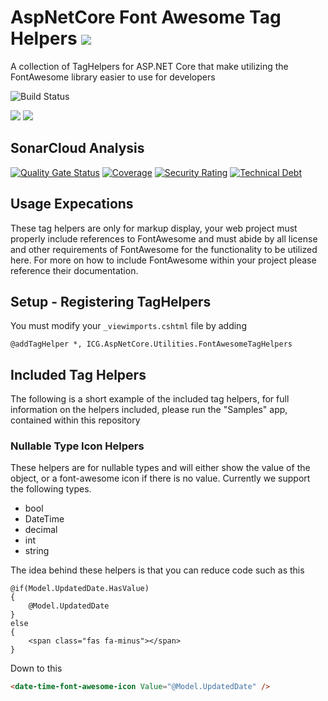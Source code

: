 # AspNetCore Font Awesome Tag Helpers ![](https://img.shields.io/github/license/iowacomputergurus/aspnetcore.utilities.fontawesometaghelpers.svg)

A collection of TagHelpers for ASP.NET Core that make utilizing the FontAwesome library easier to use for developers

![Build Status](https://github.com/IowaComputerGurus/aspnetcore.utilities.fontawesometaghelpers/actions/workflows/ci-build.yml/badge.svg)

![](https://img.shields.io/nuget/v/icg.aspnetcore.utilities.fontawesometaghelpers.svg) ![](https://img.shields.io/nuget/dt/icg.aspnetcore.utilities.fontawesometaghelpers.svg)

## SonarCloud Analysis

[![Quality Gate Status](https://sonarcloud.io/api/project_badges/measure?project=IowaComputerGurus_aspnetcore.utilities.fontawesometaghelpers&metric=alert_status)](https://sonarcloud.io/dashboard?id=IowaComputerGurus_aspnetcore.utilities.fontawesometaghelpers)
[![Coverage](https://sonarcloud.io/api/project_badges/measure?project=IowaComputerGurus_aspnetcore.utilities.fontawesometaghelpers&metric=coverage)](https://sonarcloud.io/dashboard?id=IowaComputerGurus_aspnetcore.utilities.fontawesometaghelpers)
[![Security Rating](https://sonarcloud.io/api/project_badges/measure?project=IowaComputerGurus_aspnetcore.utilities.fontawesometaghelpers&metric=security_rating)](https://sonarcloud.io/dashboard?id=IowaComputerGurus_aspnetcore.utilities.fontawesometaghelpers)
[![Technical Debt](https://sonarcloud.io/api/project_badges/measure?project=IowaComputerGurus_aspnetcore.utilities.fontawesometaghelpers&metric=sqale_index)](https://sonarcloud.io/dashboard?id=IowaComputerGurus_aspnetcore.utilities.fontawesometaghelpers)

## Usage Expecations

These tag helpers are only for markup display, your web project must properly include references to FontAwesome and must abide by all license and other requirements of FontAwesome for the functionality to be utilized here.  For more on how to include FontAwesome within your project please reference their documentation.


## Setup - Registering TagHelpers

You must modify your `_viewimports.cshtml` file by adding

``` html+razor
@addTagHelper *, ICG.AspNetCore.Utilities.FontAwesomeTagHelpers
```

## Included Tag Helpers

The following is a short example of the included tag helpers, for full information on the helpers included, please run the "Samples" app, contained within this repository

### Nullable Type Icon Helpers

These helpers are for nullable types and will either show the value of the object, or a font-awesome icon if there is no value.  Currently we support the following types.

* bool
* DateTime
* decimal
* int
* string

The idea behind these helpers is that you can reduce code such as this

```` razor
@if(Model.UpdatedDate.HasValue)
{
    @Model.UpdatedDate
}
else
{
    <span class="fas fa-minus"></span>
}
````

Down to this

```` html
<date-time-font-awesome-icon Value="@Model.UpdatedDate" />
````